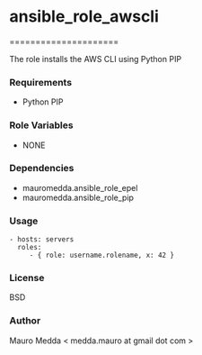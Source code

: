 # ansible_role_awscli
=====================

The role installs the AWS CLI using Python PIP 

### Requirements

  - Python PIP

### Role Variables

  - NONE

### Dependencies

  - mauromedda.ansible_role_epel
  - mauromedda.ansible_role_pip

### Usage


    - hosts: servers
      roles:
         - { role: username.rolename, x: 42 }

### License

BSD

### Author

Mauro Medda < medda.mauro at gmail dot com >
